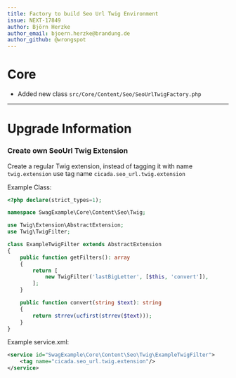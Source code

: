 ```yaml
---
title: Factory to build Seo Url Twig Environment
issue: NEXT-17849
author: Björn Herzke                          
author_email: bjoern.herzke@brandung.de                   
author_github: @wrongspot
---
```

# Core
* Added new class `src/Core/Content/Seo/SeoUrlTwigFactory.php`
___
# Upgrade Information

### Create own SeoUrl Twig Extension
Create a regular Twig extension, instead of tagging it with name `twig.extension` use tag name `cicada.seo_url.twig.extension`

Example Class:
```php
<?php declare(strict_types=1);

namespace SwagExample\Core\Content\Seo\Twig;

use Twig\Extension\AbstractExtension;
use Twig\TwigFilter;

class ExampleTwigFilter extends AbstractExtension
{
    public function getFilters(): array
    {
        return [
            new TwigFilter('lastBigLetter', [$this, 'convert']),
        ];
    }

    public function convert(string $text): string
    {
        return strrev(ucfirst(strrev($text)));
    }
}
```

Example service.xml:
```xml
<service id="SwagExample\Core\Content\Seo\Twig\ExampleTwigFilter">
    <tag name="cicada.seo_url.twig.extension"/>
</service>
```
